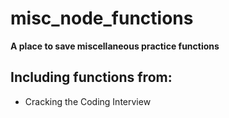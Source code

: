 # misc_node_functions
**A place to save miscellaneous practice functions**  

## Including functions from:
  * Cracking the Coding Interview